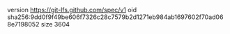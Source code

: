 version https://git-lfs.github.com/spec/v1
oid sha256:9dd0f9f49be606f7326c28c7579b2d1271eb984ab1697602f70ad068e7198052
size 3604
